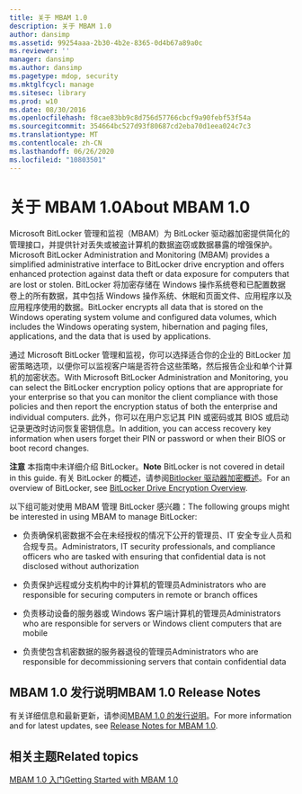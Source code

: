 ```yaml
---
title: 关于 MBAM 1.0
description: 关于 MBAM 1.0
author: dansimp
ms.assetid: 99254aaa-2b30-4b2e-8365-0d4b67a89a0c
ms.reviewer: ''
manager: dansimp
ms.author: dansimp
ms.pagetype: mdop, security
ms.mktglfcycl: manage
ms.sitesec: library
ms.prod: w10
ms.date: 08/30/2016
ms.openlocfilehash: f8cae83bb9c8d756d57766cbcf9a90febf53f54a
ms.sourcegitcommit: 354664bc527d93f80687cd2eba70d1eea024c7c3
ms.translationtype: MT
ms.contentlocale: zh-CN
ms.lasthandoff: 06/26/2020
ms.locfileid: "10803501"
---
```

# <span data-ttu-id="17755-103">关于 MBAM 1.0</span><span class="sxs-lookup"><span data-stu-id="17755-103">About MBAM 1.0</span></span>


<span data-ttu-id="17755-104">Microsoft BitLocker 管理和监视（MBAM）为 BitLocker 驱动器加密提供简化的管理接口，并提供针对丢失或被盗计算机的数据盗窃或数据暴露的增强保护。</span><span class="sxs-lookup"><span data-stu-id="17755-104">Microsoft BitLocker Administration and Monitoring (MBAM) provides a simplified administrative interface to BitLocker drive encryption and offers enhanced protection against data theft or data exposure for computers that are lost or stolen.</span></span> <span data-ttu-id="17755-105">BitLocker 将加密存储在 Windows 操作系统卷和已配置数据卷上的所有数据，其中包括 Windows 操作系统、休眠和页面文件、应用程序以及应用程序使用的数据。</span><span class="sxs-lookup"><span data-stu-id="17755-105">BitLocker encrypts all data that is stored on the Windows operating system volume and configured data volumes, which includes the Windows operating system, hibernation and paging files, applications, and the data that is used by applications.</span></span>

<span data-ttu-id="17755-106">通过 Microsoft BitLocker 管理和监视，你可以选择适合你的企业的 BitLocker 加密策略选项，以便你可以监视客户端是否符合这些策略，然后报告企业和单个计算机的加密状态。</span><span class="sxs-lookup"><span data-stu-id="17755-106">With Microsoft BitLocker Administration and Monitoring, you can select the BitLocker encryption policy options that are appropriate for your enterprise so that you can monitor the client compliance with those policies and then report the encryption status of both the enterprise and individual computers.</span></span> <span data-ttu-id="17755-107">此外，你可以在用户忘记其 PIN 或密码或其 BIOS 或启动记录更改时访问恢复密钥信息。</span><span class="sxs-lookup"><span data-stu-id="17755-107">In addition, you can access recovery key information when users forget their PIN or password or when their BIOS or boot record changes.</span></span>

<span data-ttu-id="17755-108">**注意** 本指南中未详细介绍 BitLocker。</span><span class="sxs-lookup"><span data-stu-id="17755-108">**Note** BitLocker is not covered in detail in this guide.</span></span> <span data-ttu-id="17755-109">有关 BitLocker 的概述，请参阅[Bitlocker 驱动器加密概述](https://go.microsoft.com/fwlink/p/?LinkId=225013)。</span><span class="sxs-lookup"><span data-stu-id="17755-109">For an overview of BitLocker, see [BitLocker Drive Encryption Overview](https://go.microsoft.com/fwlink/p/?LinkId=225013).</span></span>

 

<span data-ttu-id="17755-110">以下组可能对使用 MBAM 管理 BitLocker 感兴趣：</span><span class="sxs-lookup"><span data-stu-id="17755-110">The following groups might be interested in using MBAM to manage BitLocker:</span></span>

-   <span data-ttu-id="17755-111">负责确保机密数据不会在未经授权的情况下公开的管理员、IT 安全专业人员和合规专员。</span><span class="sxs-lookup"><span data-stu-id="17755-111">Administrators, IT security professionals, and compliance officers who are tasked with ensuring that confidential data is not disclosed without authorization</span></span>

-   <span data-ttu-id="17755-112">负责保护远程或分支机构中的计算机的管理员</span><span class="sxs-lookup"><span data-stu-id="17755-112">Administrators who are responsible for securing computers in remote or branch offices</span></span>

-   <span data-ttu-id="17755-113">负责移动设备的服务器或 Windows 客户端计算机的管理员</span><span class="sxs-lookup"><span data-stu-id="17755-113">Administrators who are responsible for servers or Windows client computers that are mobile</span></span>

-   <span data-ttu-id="17755-114">负责使包含机密数据的服务器退役的管理员</span><span class="sxs-lookup"><span data-stu-id="17755-114">Administrators who are responsible for decommissioning servers that contain confidential data</span></span>

## <span data-ttu-id="17755-115">MBAM 1.0 发行说明</span><span class="sxs-lookup"><span data-stu-id="17755-115">MBAM 1.0 Release Notes</span></span>


<span data-ttu-id="17755-116">有关详细信息和最新更新，请参阅[MBAM 1.0 的发行说明](release-notes-for-mbam-10.md)。</span><span class="sxs-lookup"><span data-stu-id="17755-116">For more information and for latest updates, see [Release Notes for MBAM 1.0](release-notes-for-mbam-10.md).</span></span>

## <span data-ttu-id="17755-117">相关主题</span><span class="sxs-lookup"><span data-stu-id="17755-117">Related topics</span></span>


[<span data-ttu-id="17755-118">MBAM 1.0 入门</span><span class="sxs-lookup"><span data-stu-id="17755-118">Getting Started with MBAM 1.0</span></span>](getting-started-with-mbam-10.md)

 

 





